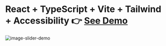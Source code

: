 # React + TypeScript + Vite + Tailwind + Accessibility 👉 [See Demo](https://ishanliou.github.io/Demo-React-Image-Sliders/)

![image-slider-demo](https://github.com/ishanliou/Demo-React-Image-Sliders/assets/30087079/18b729e8-4e69-4619-9830-12964f58d583)
